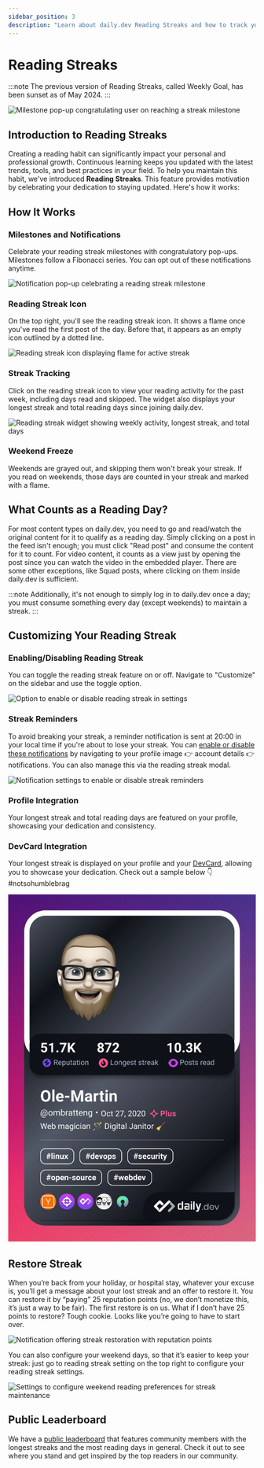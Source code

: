 ```yaml
---
sidebar_position: 3
description: "Learn about daily.dev Reading Streaks and how to track your reading habits, view milestones, and stay consistent with reminders and streak restoration."
---
```


# Reading Streaks

:::note
The previous version of Reading Streaks, called Weekly Goal, has been sunset as of May 2024.
:::

![Milestone pop-up congratulating user on reaching a streak milestone](https://daily-now-res.cloudinary.com/image/upload/v1719905254/docs/mTR8YyOxU_1.webp)

## Introduction to Reading Streaks

Creating a reading habit can significantly impact your personal and professional growth. Continuous learning keeps you updated with the latest trends, tools, and best practices in your field. To help you maintain this habit, we've introduced **Reading Streaks**. This feature provides motivation by celebrating your dedication to staying updated. Here's how it works:

## How It Works

### Milestones and Notifications

Celebrate your reading streak milestones with congratulatory pop-ups. Milestones follow a Fibonacci series. You can opt out of these notifications anytime.

![Notification pop-up celebrating a reading streak milestone](https://daily-now-res.cloudinary.com/image/upload/v1719905253/docs/content_376c6ea1-ab0b-4402-bddb-d4ac5c28d237.webp)

### Reading Streak Icon

On the top right, you'll see the reading streak icon. It shows a flame once you've read the first post of the day. Before that, it appears as an empty icon outlined by a dotted line.

![Reading streak icon displaying flame for active streak](https://daily-now-res.cloudinary.com/image/upload/v1719905253/docs/content_7bdd0401-c9cd-45ab-88e0-45b49197e34f.webp)

### Streak Tracking

Click on the reading streak icon to view your reading activity for the past week, including days read and skipped. The widget also displays your longest streak and total reading days since joining daily.dev.

![Reading streak widget showing weekly activity, longest streak, and total days](https://daily-now-res.cloudinary.com/image/upload/v1719905253/docs/content_ab5fd98a-3e8a-4c64-b4fe-c103ee92fdf7.webp)

### Weekend Freeze

Weekends are grayed out, and skipping them won't break your streak. If you read on weekends, those days are counted in your streak and marked with a flame.

## What Counts as a Reading Day?

For most content types on daily.dev, you need to go and read/watch the original content for it to qualify as a reading day. Simply clicking on a post in the feed isn't enough; you must click "Read post" and consume the content for it to count. For video content, it counts as a view just by opening the post since you can watch the video in the embedded player. There are some other exceptions, like Squad posts, where clicking on them inside daily.dev is sufficient.

:::note
Additionally, it's not enough to simply log in to daily.dev once a day; you must consume something every day (except weekends) to maintain a streak.
:::

## Customizing Your Reading Streak

### Enabling/Disabling Reading Streak

You can toggle the reading streak feature on or off. Navigate to "Customize" on the sidebar and use the toggle option.

![Option to enable or disable reading streak in settings](https://daily-now-res.cloudinary.com/image/upload/v1719905253/docs/content_5508690a-ba29-4d47-94cb-4cb714ca948c.webp)

### Streak Reminders

To avoid breaking your streak, a reminder notification is sent at 20:00 in your local time if you're about to lose your streak. You can [enable or disable these notifications](https://app.daily.dev/account/notifications) by navigating to your profile image 👉 account details 👉 notifications. You can also manage this via the reading streak modal.

![Notification settings to enable or disable streak reminders](https://daily-now-res.cloudinary.com/image/upload/v1719905253/docs/content_27fd1816-4348-4624-a6f2-faceb2d68605.webp)

### Profile Integration

Your longest streak and total reading days are featured on your profile, showcasing your dedication and consistency.

### DevCard Integration

Your longest streak is displayed on your profile and your [DevCard](https://app.daily.dev/devcard), allowing you to showcase your dedication. Check out a sample below 👇#notsohumblebrag

![DevCard displaying user's longest streak and reading stats](https://raw.githubusercontent.com/omBratteng/omBratteng/devcard/devcard-background.webp)

## Restore Streak

When you’re back from your holiday, or hospital stay, whatever your excuse is, you’ll get a message about your lost streak and an offer to restore it. You can restore it by “paying” 25 reputation points (no, we don’t monetize this, it’s just a way to be fair). The first restore is on us. What if I don’t have 25 points to restore? Tough cookie. Looks like you’re going to have to start over.

![Notification offering streak restoration with reputation points](https://github.com/user-attachments/assets/b9535d48-b778-4442-b51b-9ede3c81d0a6)

You can also configure your weekend days, so that it’s easier to keep your streak: just go to reading streak setting on the top right to configure your reading streak settings.

![Settings to configure weekend reading preferences for streak maintenance](https://github.com/user-attachments/assets/21223960-bf13-47f0-81f9-3bd42baf6ffb)

## Public Leaderboard

We have a [public leaderboard](https://app.daily.dev/users) that features community members with the longest streaks and the most reading days in general. Check it out to see where you stand and get inspired by the top readers in our community.
